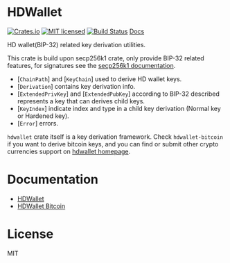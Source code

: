 # HDWallet
[![Crates.io](https://img.shields.io/crates/v/hdwallet.svg)](https://crates.io/crates/hdwallet)
[![MIT licensed](https://img.shields.io/badge/license-MIT-blue.svg)](LICENSE)
[![Build Status](https://travis-ci.org/jjyr/hdwallet.svg?branch=master)](https://travis-ci.org/jjyr/hdwallet)
[Docs](https://docs.rs/hdwallet)

HD wallet(BIP-32) related key derivation utilities.

This crate is build upon secp256k1 crate, only provide BIP-32 related features, for signatures
see the [secp256k1 documentation](https://docs.rs/secp256k1).

* [`ChainPath`] and [`KeyChain`] used to derive HD wallet keys.
* [`Derivation`] contains key derivation info.
* [`ExtendedPrivKey`] and [`ExtendedPubKey`] according to BIP-32 described represents a key
that can derives child keys.
* [`KeyIndex`] indicate index and type in a child key derivation (Normal key or Hardened key).
* [`Error`] errors.

`hdwallet` crate itself is a key derivation framework.
Check `hdwallet-bitcoin` if you want to derive bitcoin keys, and you can find or submit other crypto
currencies support on [hdwallet homepage](https://github.com/jjyr/hdwallet).

# Documentation

* [HDWallet](https://docs.rs/hdwallet)
* [HDWallet Bitcoin](https://docs.rs/hdwallet-bitcoin)

# License

MIT

